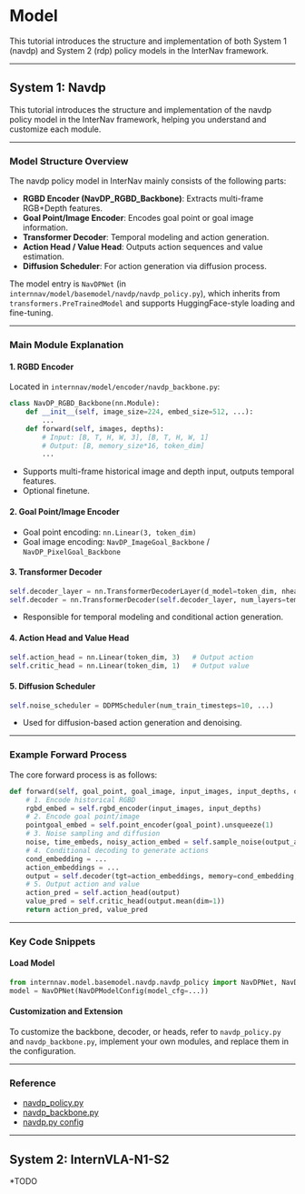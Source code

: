 # Model

This tutorial introduces the structure and implementation of both System 1 (navdp) and System 2 (rdp) policy models in the InterNav framework.

---

## System 1: Navdp

<!-- navdp content start -->

This tutorial introduces the structure and implementation of the navdp policy model in the InterNav framework, helping you understand and customize each module.

---

### Model Structure Overview

The navdp policy model in InterNav mainly consists of the following parts:

- **RGBD Encoder (NavDP_RGBD_Backbone)**: Extracts multi-frame RGB+Depth features.
- **Goal Point/Image Encoder**: Encodes goal point or goal image information.
- **Transformer Decoder**: Temporal modeling and action generation.
- **Action Head / Value Head**: Outputs action sequences and value estimation.
- **Diffusion Scheduler**: For action generation via diffusion process.

The model entry is `NavDPNet` (in `internnav/model/basemodel/navdp/navdp_policy.py`), which inherits from `transformers.PreTrainedModel` and supports HuggingFace-style loading and fine-tuning.

---

### Main Module Explanation

#### 1. RGBD Encoder

Located in `internnav/model/encoder/navdp_backbone.py`:

```python
class NavDP_RGBD_Backbone(nn.Module):
    def __init__(self, image_size=224, embed_size=512, ...):
        ...
    def forward(self, images, depths):
        # Input: [B, T, H, W, 3], [B, T, H, W, 1]
        # Output: [B, memory_size*16, token_dim]
        ...
```

- Supports multi-frame historical image and depth input, outputs temporal features.
- Optional finetune.

#### 2. Goal Point/Image Encoder

- Goal point encoding: `nn.Linear(3, token_dim)`
- Goal image encoding: `NavDP_ImageGoal_Backbone` / `NavDP_PixelGoal_Backbone`

#### 3. Transformer Decoder

```python
self.decoder_layer = nn.TransformerDecoderLayer(d_model=token_dim, nhead=heads, ...)
self.decoder = nn.TransformerDecoder(self.decoder_layer, num_layers=temporal_depth)
```

- Responsible for temporal modeling and conditional action generation.

#### 4. Action Head and Value Head

```python
self.action_head = nn.Linear(token_dim, 3)   # Output action
self.critic_head = nn.Linear(token_dim, 1)   # Output value
```

#### 5. Diffusion Scheduler

```python
self.noise_scheduler = DDPMScheduler(num_train_timesteps=10, ...)
```

- Used for diffusion-based action generation and denoising.

---

### Example Forward Process

The core forward process is as follows:

```python
def forward(self, goal_point, goal_image, input_images, input_depths, output_actions, augment_actions):
    # 1. Encode historical RGBD
    rgbd_embed = self.rgbd_encoder(input_images, input_depths)
    # 2. Encode goal point/image
    pointgoal_embed = self.point_encoder(goal_point).unsqueeze(1)
    # 3. Noise sampling and diffusion
    noise, time_embeds, noisy_action_embed = self.sample_noise(output_actions)
    # 4. Conditional decoding to generate actions
    cond_embedding = ...
    action_embeddings = ...
    output = self.decoder(tgt=action_embeddings, memory=cond_embedding, tgt_mask=self.tgt_mask)
    # 5. Output action and value
    action_pred = self.action_head(output)
    value_pred = self.critic_head(output.mean(dim=1))
    return action_pred, value_pred
```

---

### Key Code Snippets

#### Load Model

```python
from internnav.model.basemodel.navdp.navdp_policy import NavDPNet, NavDPModelConfig
model = NavDPNet(NavDPModelConfig(model_cfg=...))
```

#### Customization and Extension

To customize the backbone, decoder, or heads, refer to `navdp_policy.py` and `navdp_backbone.py`, implement your own modules, and replace them in the configuration.

---

### Reference
- [navdp_policy.py](../../internnav/model/basemodel/navdp/navdp_policy.py)
- [navdp_backbone.py](../../internnav/model/encoder/navdp_backbone.py)
- [navdp.py config](../../scripts/train/configs/navdp.py)

<!-- navdp content end -->

---

## System 2: InternVLA-N1-S2

*TODO
